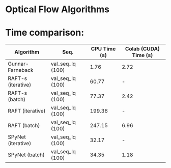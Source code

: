 # Optical Flow Algorithms



# Time comparison:

| Algorithm 				| Seq.				| CPU Time (s) 	| Colab (CUDA) Time (s) |  
| - 						|-					|-				|-						|  
| Gunnar-Farneback			| val_seq_lq (100) 	| 1.76 			| 2.72					| 
| RAFT-s (iterative)		| val_seq_lq (100) 	| 60.77 		| -						| 
| RAFT-s (batch)			| val_seq_lq (100) 	| 77.37 		| 2.42					|
| RAFT (iterative)			| val_seq_lq (100) 	| 199.36		| -						| 
| RAFT (batch)				| val_seq_lq (100) 	| 247.15 		| 6.96					|
| SPyNet (iterative)		| val_seq_lq (100) 	| 32.17			| -						| 
| SPyNet (batch)			| val_seq_lq (100) 	| 34.35 		| 1.18					| 
